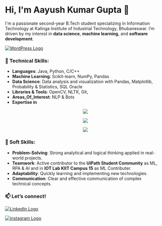 # Hi, I'm Aayush Kumar Gupta 👋

I'm a passionate second-year B.Tech student specializing in Information Technology at Kalinga Institute of Industrial Technology, Bhubaneswar. I’m driven by my interest in **data science**, **machine learning**, and **software development**.
<p align="left">
    <a href="https://aayushguptaresume.my.canva.site/" target="_blank">
        <img src="https://skillicons.dev/icons?i=wordpress" alt="WordPress Logo" />
    </a>
</p>

### 🚀 Technical Skills:
- **Languages**: Java, Python, C/C++
- **Machine Learning**: Scikit-learn, NumPy, Pandas
- **Data Science**: Data analysis and visualization with Pandas, Matplotlib, Probability & Statistics, SQL Oracle
- **Libraries & Tools**: OpenCV, NLTK, Git,
- **Areas_Of_Interest**: NLP & Bots 
- **Expertise in**
  <p align="center">
    <img src="https://skillicons.dev/icons?i=java,py,c,cpp,sklearn,html,css,discord,bots" /></p>
    <p align="center">
    <img src="https://skillicons.dev/icons?i=css,discord,bots,figma,github,js"/></p>
    <p align="center">
    <img src="https://skillicons.dev/icons?i=,linux,stackoverflow,visualstudio,vscode,wordpress,mysql" /></p>
  </a>
</p>

### 🌟 Soft Skills:
- **Problem-Solving**: Strong analytical and logical thinking applied in real-world projects.
- **Teamwork**: Active contributor to the **UiPath Student Community** as ML, RPA & AI and in **IOT Lab KIIT Campus 15** as ML Contributer.
- **Adaptability**: Quickly learning and implementing new technologies.
- **Communication**: Clear and effective communication of complex technical concepts.

### 📫 Let’s connect!
<p align="left">
    <a href="https://www.linkedin.com/in/aayush-kumar-gupta-2b7952219/?utm_source=share&utm_campaign=share_via&utm_content=profile&utm_medium=android_app" target="_blank"> 
        <img src="https://skillicons.dev/icons?i=linkedin" alt="LinkedIn Logo" />
    </a>
</p>

<p align="left">
    <a href="https://www.instagram.com/_aayush_gupta12/profilecard/?igsh=d2RucWM4Nnd1Z3h3" target="_blank"> 
        <img src="https://skillicons.dev/icons?i=instagram" alt="instagram Logo" />
    </a>
</p>
